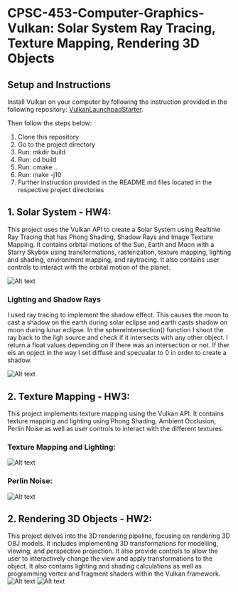 # CPSC-453-Computer-Graphics-Vulkan: Solar System Ray Tracing, Texture Mapping, Rendering 3D Objects

## Setup and Instructions
Install Vulkan on your computer by following the instruction provided in the following repository: [VulkanLaunchpadStarter](https://github.com/cg-tuwien/VulkanLaunchpadStarter).

Then follow the steps below:
1. Clone this repository
2. Go to the project directory
3. Run: mkdir build
3. Run: cd build
4. Run: cmake ..
6. Run: make -j10
7. Further instruction provided in the README.md files located in the respective project directories

## 1. Solar System - HW4:
This project uses the Vulkan API to create a Solar System using Realtime Ray Tracing that has Phong Shading, Shadow Rays and Image Texture Mapping. It contains orbital motions of the Sun, Earth and Moon with a Starry Skybox using transformations, rasterization, texture mapping, lighting and shading, environment mapping, and raytracing. It also contains user controls to interact with the orbital motion of the planet.

![Alt text](./img/image.png)

### Lighting and Shadow Rays
I used ray tracing to implement the shadow effect. This causes the moon to cast a shadow on the earth during solar eclipse and earth casts shadow on moon during lunar eclipse. In the sphereIntersection() function I shoot the ray back to the ligh source and check if it intersects with any other object. I return a float values depending on if there was an intersection or not. If ther eis an opject in the way I set diffuse and specualar to 0 in order to create a shadow. 

![Alt text](./img/image-1.png)

## 2. Texture Mapping - HW3:
This project implements texture mapping using the Vulkan API. It contains texture mapping and lighting using Phong Shading, Ambient Occlusion, Perlin Noise as well as user controls to interact with the different textures.

### Texture Mapping and Lighting:
![Alt text](./img/image-2.png)
### Perlin Noise:
![Alt text](./img/image-3.png)


## 2. Rendering 3D Objects - HW2:
This project delves into the 3D rendering pipeline, focusing on rendering 3D OBJ models. It includes implementing 3D transformations for modelling, viewing, and perspective projection. It also provide controls to allow the user to interactively change the view and apply transformations to the object. It also contains lighting and shading calculations as well as programming vertex and fragment shaders within the Vulkan framework.
![Alt text](./img/image-4.png)
![Alt text](./img/image-6.png)
